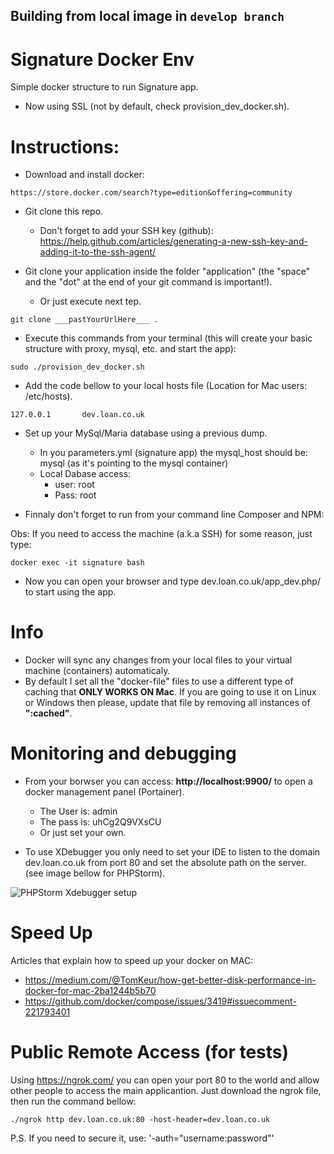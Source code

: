 ## Building from local image in `develop branch`

# Signature Docker Env
Simple docker structure to run Signature app.

- Now using SSL (not by default, check provision_dev_docker.sh).

# Instructions:

- Download and install docker:
```
https://store.docker.com/search?type=edition&offering=community
```

- Git clone this repo.
	- Don't forget to add your SSH key (github): https://help.github.com/articles/generating-a-new-ssh-key-and-adding-it-to-the-ssh-agent/

- Git clone your application inside the folder "application" (the "space" and the "dot" at the end of your git command is important!).
	- Or just execute next tep.
```
git clone ___pastYourUrlHere___ .
```

- Execute this commands from your terminal (this will create your basic structure with proxy, mysql, etc. and start the app):
```
sudo ./provision_dev_docker.sh
```

- Add the code bellow to your local hosts file (Location for Mac users: /etc/hosts).
```
127.0.0.1       dev.loan.co.uk
```

- Set up your MySql/Maria database using a previous dump.
	- In you parameters.yml (signature app) the mysql_host should be: mysql (as it's pointing to the mysql container)
	- Local Dabase access:
		- user: root
		- Pass: root

- Finnaly don't forget to run from your command line Composer and NPM:

Obs: If you need to access the machine (a.k.a SSH) for some reason, just type:
```
docker exec -it signature bash
```

- Now you can open your browser and type dev.loan.co.uk/app_dev.php/ to start using the app.

# Info
- Docker will sync any changes from your local files to your virtual machine (containers) automaticaly.
- By default I set all the "docker-file" files to use a different type of caching that **ONLY WORKS ON Mac**. If you are going to use it on Linux or Windows then please, update that file by removing all instances of **":cached"**.

# Monitoring and debugging

- From your borwser you can access: **http://localhost:9900/** to open a docker management panel (Portainer).
	- The User is: admin
	- The pass is: uhCg2Q9VXsCU
	- Or just set your own.

- To use XDebugger you only need to set your IDE to listen to the domain dev.loan.co.uk from port 80 and set the absolute path on the server. (see image bellow for PHPStorm).

![PHPStorm Xdebugger setup](https://user-images.githubusercontent.com/13979220/31448225-d36886a0-ae9b-11e7-8ead-cc0c3b2e37aa.png)

# Speed Up

Articles that explain how to speed up your docker on MAC:
- https://medium.com/@TomKeur/how-get-better-disk-performance-in-docker-for-mac-2ba1244b5b70
- https://github.com/docker/compose/issues/3419#issuecomment-221793401

# Public Remote Access (for tests)

Using https://ngrok.com/ you can open your port 80 to the world and allow other people to access the main applicantion. Just download the ngrok file, then run the command bellow:

```
./ngrok http dev.loan.co.uk:80 -host-header=dev.loan.co.uk
```
P.S. If you need to secure it, use: '-auth="username:password"'
